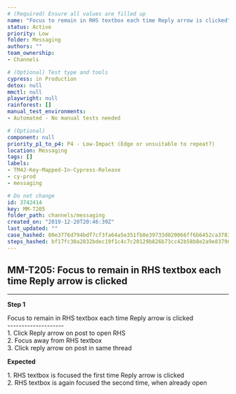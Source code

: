 ```yaml
---
# (Required) Ensure all values are filled up
name: "Focus to remain in RHS textbox each time Reply arrow is clicked"
status: Active
priority: Low
folder: Messaging
authors: ""
team_ownership: 
- Channels

# (Optional) Test type and tools
cypress: in Production
detox: null
mmctl: null
playwright: null
rainforest: []
manual_test_environments: 
- Automated - No manual tests needed

# (Optional)
component: null
priority_p1_to_p4: P4 - Low-Impact (Edge or unsuitable to repeat?)
location: Messaging
tags: []
labels: 
- TM4J-Key-Mapped-In-Cypress-Release
- cy-prod
- messaging

# Do not change
id: 3742414
key: MM-T205
folder_path: channels/messaging
created_on: "2019-12-20T20:46:39Z"
last_updated: ""
case_hashed: 80e3776d794bdf7cf3fa64a5e351fb8e39733d020066ff6b6452ca37837cbec24778d9a6a22c4ad209c2bbd403263c52
steps_hashed: bf17fc30a2832bdec19f1c4c7c20129b826b73cc42b58b8e2a9e8379858725c39d2d710dfa63ce06631634d685ab6aca
---
```


## MM-T205: Focus to remain in RHS textbox each time Reply arrow is clicked

---

**Step 1**

Focus to remain in RHS textbox each time Reply arrow is clicked\
\--------------------\
1\. Click Reply arrow on post to open RHS\
2\. Focus away from RHS textbox\
3\. Click reply arrow on post in same thread

**Expected**

1\. RHS textbox is focused the first time Reply arrow is clicked\
2\. RHS textbox is again focused the second time, when already open
